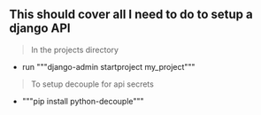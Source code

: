 ## This should cover all I need to do to setup a django API

> In the projects directory
* run """django-admin startproject my_project"""

> To setup decouple for api secrets
* """pip install python-decouple"""